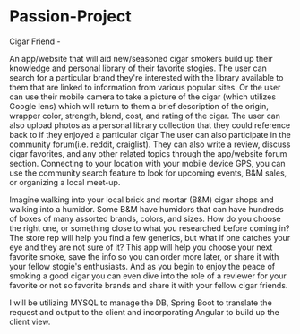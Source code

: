 # Passion-Project

Cigar Friend  - 

An app/website that will aid new/seasoned cigar smokers build up their knowledge and personal library of their favorite stogies. The user can search for a particular brand they're interested with the library available to them that are linked to information from various popular sites. Or the user can use their mobile camera to take a picture of the cigar (which utilizes Google lens) which will return to them a brief description of the origin, wrapper color, strength, blend, cost, and rating of the cigar. The user can also upload photos as a personal library collection that they could reference back to if they enjoyed a particular cigar The user can also participate in the community forum(i.e. reddit, craiglist). They can also write a review, discuss cigar favorites, and any other related topics through the app/website forum section. Connecting to your location with your mobile device GPS, you can use the community search feature to look for upcoming events, B&M sales, or organizing a local meet-up. 

Imagine walking into your local brick and mortar (B&M) cigar shops and walking into a humidor. Some B&M have humidors that can have hundreds of boxes of many assorted brands, colors, and sizes. How do you choose the right one, or something close to what you researched before coming in? The store rep will help you find a few generics, but what if one catches your eye and they are not sure of it? This app will help you choose your next favorite smoke, save the info so you can order more later, or share it with your fellow stogie's enthusiasts. And as you begin to enjoy the peace of smoking a good cigar you can even dive into the role of a reviewer for your favorite or not so favorite brands and share it with your fellow cigar friends.  

I will be utilizing MYSQL to manage the DB, Spring Boot to translate the request and output to the client and incorporating Angular to build up the client view.  
